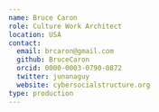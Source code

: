 ```yaml
---
name: Bruce Caron
role: Culture Work Architect
location: USA
contact:
  email: brcaron@gmail.com
  github: BruceCaron
  orcid: 0000-0003-0790-0872
  twitter: junanaguy 
  website: cybersocialstructure.org
type: production
---
```



